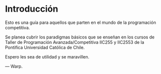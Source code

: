 # Introducción

Esto es una guía para aquellos que parten en el mundo de la programación competitiva. 

Se planea cubrir los paradigmas básicos que se enseñan en los cursos de Taller de Programación Avanzada/Competitiva IIC255 y IIC2553 de la Pontifica Universidad Católica de Chile. 

Espero les sea de utilidad y se maravillen.


— Warp. 
